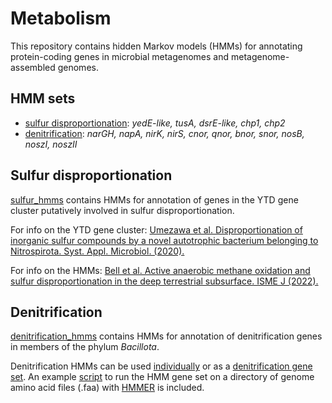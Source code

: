 # Metabolism
This repository contains hidden Markov models (HMMs) for annotating protein-coding genes in microbial metagenomes and metagenome-assembled genomes.

## HMM sets
* [sulfur disproportionation](https://github.com/emma-bell/metabolism/tree/main/sulfur_hmms): _yedE-like, tusA, dsrE-like, chp1, chp2_
* [denitrification](denitrification_hmms): _narGH, napA, nirK, nirS, cnor, qnor, bnor, snor, nosB, noszI, noszII_

## Sulfur disproportionation
[sulfur_hmms](https://github.com/emma-bell/metabolism/tree/main/sulfur_hmms) contains HMMs for annotation of genes in the YTD gene cluster putatively involved in sulfur disproportionation.

For info on the YTD gene cluster: [Umezawa et al. Disproportionation of inorganic sulfur compounds by a novel autotrophic bacterium belonging to Nitrospirota. Syst. Appl. Microbiol. (2020).](https://www.sciencedirect.com/science/article/pii/S0723202020300655)

For info on the HMMs: [Bell et al. Active anaerobic methane oxidation and sulfur disproportionation in the deep terrestrial subsurface. ISME J (2022).](https://www.nature.com/articles/s41396-022-01207-w)

## Denitrification
[denitrification_hmms](denitrification_hmms) contains HMMs for annotation of denitrification genes in members of the phylum _Bacillota_.

Denitrification HMMs can be used [individually](denitrification_hmms/3_HMMs_individual) or as a [denitrification gene set](denitrification_hmms/4_HMMs_concatenated). An example [script](denitrification_hmms/Denitrification_HMM_on_MAGs.sh) to run the HMM gene set on a directory of genome amino acid files (.faa) with [HMMER](http://hmmer.org) is included.